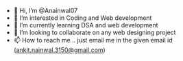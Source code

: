 - 👋 Hi, I’m @Anainwal07
- 👀 I’m interested in Coding and Web development 
- 🌱 I’m currently learning DSA and web development
- 💞️ I’m looking to collaborate on any web designing project 
- 📫 How to reach me .. just email me in the given email id  (ankit.nainwal.3150@gmail.com)

<!---
Anainwal07/Anainwal07 is a ✨ special ✨ repository because its `README.md` (this file) appears on your GitHub profile.
You can click the Preview link to take a look at your changes.
--->
